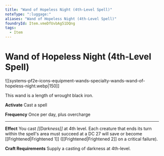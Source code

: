 ```yaml
---
title: "Wand of Hopeless Night (4th-Level Spell)"
noteType: ":luggage:"
aliases: "Wand of Hopeless Night (4th-Level Spell)"
foundryId: Item.vmeDfUvbAg51DQng
tags:
  - Item
---
```


# Wand of Hopeless Night (4th-Level Spell)
![[systems-pf2e-icons-equipment-wands-specialty-wands-wand-of-hopeless-night.webp|150]]

This wand is a length of wrought black iron.

**Activate** Cast a spell

**Frequency** Once per day, plus overcharge

* * *

**Effect** You cast _[[Darkness]]_ at 4th level. Each creature that ends its turn within the spell's area must succeed at a DC 27 will save or become [[Frightened|Frightened 1]] ([[Frightened|Frightened 2]] on a critical failure).

**Craft Requirements** Supply a casting of darkness at 4th-level.
